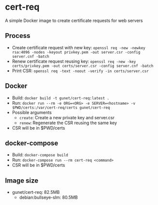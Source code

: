 # cert-req
A simple Docker image to create certificate requests for web servers

## Process
* Create certificate request with new key: `openssl req -new -newkey rsa:4096 -nodes -keyout privkey.pem -out server.csr -config server.cnf -batch`
* Renew certificate request reusing key: `openssl req -new -key certs/privkey.pem -out certs/server.csr -config server.cnf -batch`
* Print CSR: `openssl req -text -noout -verify -in certs/server.csr`

## Docker
* Build: `docker build -t gunet/cert-req:latest .`
* Run: `docker run --rm -e ORG=<ORG> -e SERVER=<hostname> -v $PWD/certs:/var/cert-req/certs gunet/cert-req`
* Possible arguments
  - `create`: Create a new private key and server.csr
  - `renew`: Regenerate the CSR reusing the same key
* CSR will be in $PWD/certs

## docker-compose
* Build: `docker-compose build`
* Run: `docker-compose run --rm cert-req <command>`
* CSR will be in $PWD/certs

## Image size
* gunet/cert-req: 82.5MB
  - debian:bullseye-slm: 80.5MB